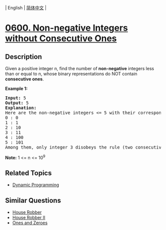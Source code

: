 
| English | [简体中文](README.md) |
# [0600. Non-negative Integers without Consecutive Ones](https://leetcode-cn.com/problems/non-negative-integers-without-consecutive-ones/)
## Description
<p>Given a positive integer n, find the number of <b>non-negative</b> integers less than or equal to n, whose binary representations do NOT contain <b>consecutive ones</b>.</p>

<p><b>Example 1:</b><br />
<pre>
<b>Input:</b> 5
<b>Output:</b> 5
<b>Explanation:</b> 
Here are the non-negative integers <= 5 with their corresponding binary representations:
0 : 0
1 : 1
2 : 10
3 : 11
4 : 100
5 : 101
Among them, only integer 3 disobeys the rule (two consecutive ones) and the other 5 satisfy the rule. 
</pre>
</p>

<p><b>Note:</b>
1 <= n <= 10<sup>9</sup>
</p>

## Related Topics
- [Dynamic Programming](https://leetcode-cn.com/tag/dynamic-programming)
## Similar Questions
- [House Robber](../house-robber/README_EN.md)
- [House Robber II](../house-robber-ii/README_EN.md)
- [Ones and Zeroes](../ones-and-zeroes/README_EN.md)

